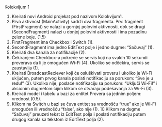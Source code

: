 Kolokvijum 1
1. Kreirati novi Android projekat pod nazivom Kolokvijum1.
2. Prva aktivnost (MainActivity) sadrži dva fragmenta. Prvi fragment (FirstFragment)
se nalazi u gornjoj polovini aktivnosti, dok se drugi (SecondFragment) nalazi u
donjoj polovini aktivnosti i ima pozadinu zelene boje. (1.5)
3. FirstFragment ima Checkbox i Switch (1).
4. SecondFragment ima jedno EditText polje i jedno dugme: “Sačuvaj” (1).
5. Kreirati dva kanala za notifikacije (2).
6. Čekiranjem Checkbox-a pokreće se servis koji na svakih 10 sekundi proverava
da li je omogućen Wi-Fi (4). Ukoliko se odčekira, servis se zaustavlja (1).
7. Kreirati BroadcastReciever koji će osluškivati proveru i ukoliko je Wi-Fi uključen,
putem prvog kanala poslati notifikaciju sa porukom: “Sve je u redu!” (3). Ukoliko
nije, poslaće notifikaciju sa porukom: “Uključi Wi-Fi!” i akcionim dugmetom čijim
klikom se otvaraju podešavanja za Wi-Fi (3).
8. Kreirati model i tabelu u bazi za entitet Provera sa jednim poljem: vrednost (0.5).
9. Klikom na Switch u bazi se čuva entitet sa vrednošću “true” ako je Wi-Fi
omogućen ili vrednošću “false”, ako nije (1).
10.Klikom na dugme “Sačuvaj” preuzeti tekst iz EditText polja i poslati notifikaciju
putem drugog kanala sa tekstom iz EditText polja (2).
